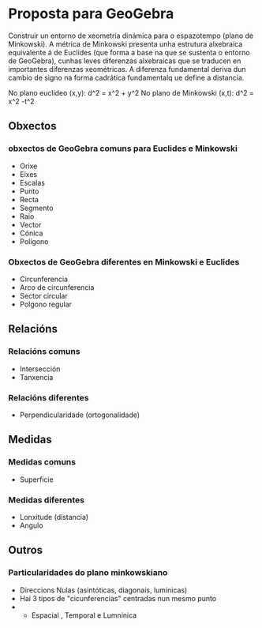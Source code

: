 # Proposta para GeoGebra

Construir un entorno de xeometría dinámica para o espazotempo (plano de Minkowski).
A métrica de Minkowski presenta unha estrutura alxebraica equivalente á de Euclides 
(que forma a base na que se sustenta o entorno de GeoGebra), 
cunhas leves diferenzas alxebraicas que se traducen en importantes diferenzas xeométricas.
A diferenza fundamental deriva dun cambio de signo na forma cadrática fundamentalq ue define a distancia.

No plano euclideo (x,y): d^2 = x^2 + y^2
No plano de Minkowski (x,t): d^2 = x^2 -t^2

## Obxectos
### obxectos de GeoGebra  comuns para Euclides e Minkowski
* Orixe
* Eixes
* Escalas
* Punto
* Recta
* Segmento
* Raio
* Vector
* Cónica
* Polígono
### Obxectos de GeoGebra diferentes en Minkowski e Euclides
* Circunferencia
* Arco de circunferencia
* Sector circular
* Polgono regular

## Relacións
### Relacións comuns
* Intersección
* Tanxencia
### Relacións diferentes
* Perpendicularidade (ortogonalidade)

## Medidas
### Medidas comuns
* Superficie
### Medidas diferentes
* Lonxitude (distancia)
* Angulo

## Outros
### Particularidades do plano minkowskiano
* Direccions Nulas (asintóticas, diagonais, lumínicas)
* Hai 3  tipos de "cicunferencias" centradas nun mesmo punto
* * Espacial , Temporal e Lumnínica
